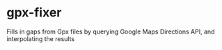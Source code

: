 # gpx-fixer
Fills in gaps from Gpx files by querying Google Maps Directions API, and interpolating the results
